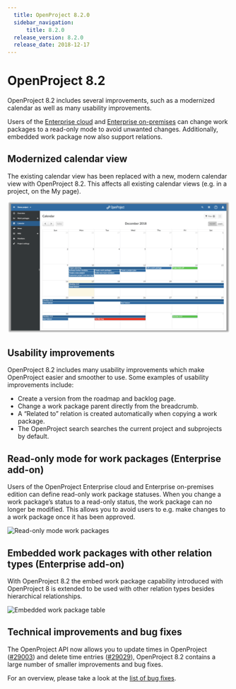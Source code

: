 ```yaml
---
  title: OpenProject 8.2.0
  sidebar_navigation:
      title: 8.2.0
  release_version: 8.2.0
  release_date: 2018-12-17
---
```



# OpenProject 8.2

OpenProject 8.2 includes several improvements, such as a modernized
calendar as well as many usability improvements.

Users of the [Enterprise cloud](https://www.openproject.org/enterprise-edition/#hosting-options) and
[Enterprise on-premises](https://www.openproject.org/enterprise-edition/)
can change work packages to a read-only mode to avoid unwanted changes.
Additionally, embedded work package now also support relations.

## Modernized calendar view

The existing calendar view has been replaced with a new, modern calendar
view with OpenProject 8.2. This affects all existing calendar views
(e.g. in a project, on the My page).

![Calendar](Calendar-1024x605.png)

## Usability improvements

OpenProject 8.2 includes many usability improvements which make
OpenProject easier and smoother to use. Some examples of usability
improvements include:

  - Create a version from the roadmap and backlog page.
  - Change a work package parent directly from the breadcrumb.
  - A “Related to” relation is created automatically when copying a work
    package.
  - The OpenProject search searches the current project and subprojects
    by default.

## Read-only mode for work packages (Enterprise add-on)

Users of the OpenProject Enterprise cloud and Enterprise on-premises edition can define read-only
work package statuses. When you change a work package’s status to a
read-only status, the work package can no longer be modified. This
allows you to avoid users to e.g. make changes to a work package once it
has been approved.

![Read-only mode work
packages](Read-only-mode-work-packages-1024x432.png)

## Embedded work packages with other relation types (Enterprise add-on)

With OpenProject 8.2 the embed work package capability introduced with
OpenProject 8 is extended to be used with other relation types besides
hierarchical relationships.

![Embedded work package
table](WorkPackage-Table-1024x457.png)

## Technical improvements and bug fixes

The OpenProject API now allows you to update times in OpenProject
([#29003](https://community.openproject.org/wp/29003))
and delete time entries
([#29029](https://community.openproject.org/wp/29029)),
OpenProject 8.2 contains a large number of smaller improvements and bug
fixes.

For an overview, please take a look at the [list of bug
fixes](https://community.openproject.org/projects/openproject/work_packages?query_props=%7B%22c%22%3A%5B%22id%22%2C%22subject%22%2C%22type%22%2C%22status%22%2C%22assignee%22%2C%22version%22%5D%2C%22hi%22%3Atrue%2C%22g%22%3A%22%22%2C%22t%22%3A%22parent%3Aasc%22%2C%22f%22%3A%5B%7B%22n%22%3A%22status%22%2C%22o%22%3A%22*%22%2C%22v%22%3A%5B%5D%7D%2C%7B%22n%22%3A%22version%22%2C%22o%22%3A%22%3D%22%2C%22v%22%3A%5B%221253%22%5D%7D%2C%7B%22n%22%3A%22type%22%2C%22o%22%3A%22%3D%22%2C%22v%22%3A%5B%221%22%5D%7D%2C%7B%22n%22%3A%22subprojectId%22%2C%22o%22%3A%22*%22%2C%22v%22%3A%5B%5D%7D%5D%2C%22pa%22%3A1%2C%22pp%22%3A20%7D).


